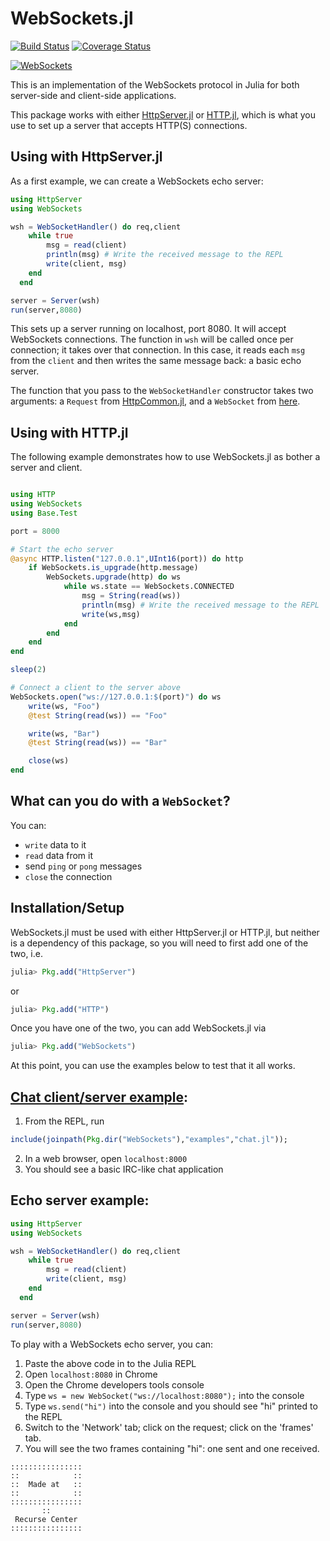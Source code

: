 WebSockets.jl
=============

[![Build Status](https://travis-ci.org/JuliaWeb/WebSockets.jl.png)](https://travis-ci.org/JuliaWeb/WebSockets.jl)
[![Coverage Status](https://img.shields.io/coveralls/JuliaWeb/WebSockets.jl.svg)](https://coveralls.io/r/JuliaWeb/WebSockets.jl)

[![WebSockets](http://pkg.julialang.org/badges/WebSockets_0.6.svg)](http://pkg.julialang.org/?pkg=WebSockets&ver=0.6)

This is an implementation of the WebSockets protocol in Julia for both server-side and client-side applications.

This package works with either [HttpServer.jl](https://github.com/JuliaWeb/HttpServer.jl) or [HTTP.jl](https://github.com/JuliaWeb/HttpServer.jl), which is what you use to set up a server that accepts HTTP(S) connections.

## Using with HttpServer.jl

As a first example, we can create a WebSockets echo server:

```julia
using HttpServer
using WebSockets

wsh = WebSocketHandler() do req,client
    while true
        msg = read(client)
        println(msg) # Write the received message to the REPL
        write(client, msg)
    end
  end

server = Server(wsh)
run(server,8080)
```

This sets up a server running on localhost, port 8080.
It will accept WebSockets connections.
The function in `wsh` will be called once per connection; it takes over that connection.
In this case, it reads each `msg` from the `client` and then writes the same message back: a basic echo server.

The function that you pass to the `WebSocketHandler` constructor takes two arguments:
a `Request` from [HttpCommon.jl](https://github.com/JuliaWeb/HttpCommon.jl/blob/master/src/HttpCommon.jl#L142),
and a `WebSocket` from [here](https://github.com/JuliaWeb/WebSockets.jl/blob/master/src/WebSockets.jl#L17).

## Using with HTTP.jl

The following example demonstrates how to use WebSockets.jl as bother a server and client.

```julia

using HTTP
using WebSockets
using Base.Test

port = 8000

# Start the echo server
@async HTTP.listen("127.0.0.1",UInt16(port)) do http
    if WebSockets.is_upgrade(http.message)
        WebSockets.upgrade(http) do ws
            while ws.state == WebSockets.CONNECTED
                msg = String(read(ws))
                println(msg) # Write the received message to the REPL
                write(ws,msg)
            end
        end
    end
end

sleep(2)

# Connect a client to the server above
WebSockets.open("ws://127.0.0.1:$(port)") do ws
    write(ws, "Foo")
    @test String(read(ws)) == "Foo"

    write(ws, "Bar")
    @test String(read(ws)) == "Bar"

    close(ws)
end
```

## What can you do with a `WebSocket`?
You can:

* `write` data to it
* `read` data from it
* send `ping` or `pong` messages
* `close` the connection

## Installation/Setup

WebSockets.jl must be used with either HttpServer.jl or HTTP.jl, but neither is a dependency of this package, so you will need to first add one of the two, i.e.

~~~julia
julia> Pkg.add("HttpServer")
~~~

or 

~~~julia
julia> Pkg.add("HTTP")
~~~

Once you have one of the two, you can add WebSockets.jl via

~~~julia
julia> Pkg.add("WebSockets")
~~~

At this point, you can use the examples below to test that it all works.

## [Chat client/server example](https://github.com/JuliaWeb/WebSockets.jl/blob/master/examples/chat.jl):

1. From the REPL, run

```julia
include(joinpath(Pkg.dir("WebSockets"),"examples","chat.jl"));
```

2. In a web browser, open `localhost:8000`
3. You should see a basic IRC-like chat application


## Echo server example:

~~~julia
using HttpServer
using WebSockets

wsh = WebSocketHandler() do req,client
    while true
        msg = read(client)
        write(client, msg)
    end
  end

server = Server(wsh)
run(server,8080)
~~~

To play with a WebSockets echo server, you can:

1. Paste the above code in to the Julia REPL
2. Open `localhost:8080` in Chrome
3. Open the Chrome developers tools console
4. Type `ws = new WebSocket("ws://localhost:8080");` into the console
5. Type `ws.send("hi")` into the console and you should see "hi" printed to the REPL
6. Switch to the 'Network' tab; click on the request; click on the 'frames' tab.
7. You will see the two frames containing "hi": one sent and one received.

~~~~
::::::::::::::::
::            ::
::  Made at   ::
::            ::
::::::::::::::::
       ::
 Recurse Center
::::::::::::::::
~~~~
